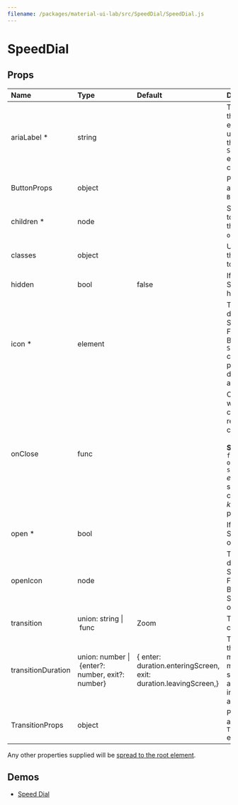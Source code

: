 ```yaml
---
filename: /packages/material-ui-lab/src/SpeedDial/SpeedDial.js
---
```


<!--- This documentation is automatically generated, do not try to edit it. -->

# SpeedDial



## Props

| Name | Type | Default | Description |
|:-----|:-----|:--------|:------------|
| <span class="prop-name required">ariaLabel *</span> | <span class="prop-type">string |  | The aria-label of the `Button` element. Also used to provide the `id` for the `SpeedDial` element and its children. |
| <span class="prop-name">ButtonProps</span> | <span class="prop-type">object |  | Properties applied to the `Button` element. |
| <span class="prop-name required">children *</span> | <span class="prop-type">node |  | SpeedDialActions to display when the SpeedDial is `open`. |
| <span class="prop-name">classes</span> | <span class="prop-type">object |  | Useful to extend the style applied to components. |
| <span class="prop-name">hidden</span> | <span class="prop-type">bool | <span class="prop-default">false</span> | If `true`, the SpeedDial will be hidden. |
| <span class="prop-name required">icon *</span> | <span class="prop-type">element |  | The icon to display in the SpeedDial Floating Action Button. The `SpeedDialIcon` component provides a default Icon with animation. |
| <span class="prop-name">onClose</span> | <span class="prop-type">func |  | Callback fired when the component requests to be closed.<br><br>**Signature:**<br>`function(event: object, key: string) => void`<br>*event:* The event source of the callback<br>*key:* The key pressed |
| <span class="prop-name required">open *</span> | <span class="prop-type">bool |  | If `true`, the SpeedDial is open. |
| <span class="prop-name">openIcon</span> | <span class="prop-type">node |  | The icon to display in the SpeedDial Floating Action Button when the SpeedDial is open. |
| <span class="prop-name">transition</span> | <span class="prop-type">union:&nbsp;string&nbsp;&#124;<br>&nbsp;func<br> | <span class="prop-default">Zoom</span> | Transition component. |
| <span class="prop-name">transitionDuration</span> | <span class="prop-type">union:&nbsp;number&nbsp;&#124;<br>&nbsp;{enter?: number, exit?: number}<br> | <span class="prop-default">{  enter: duration.enteringScreen,  exit: duration.leavingScreen,}</span> | The duration for the transition, in milliseconds. You may specify a single timeout for all transitions, or individually with an object. |
| <span class="prop-name">TransitionProps</span> | <span class="prop-type">object |  | Properties applied to the `Transition` element. |

Any other properties supplied will be [spread to the root element](/guides/api#spread).

## Demos

- [Speed Dial](/lab/speed-dial)

